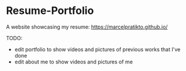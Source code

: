 # Resume-Portfolio
A website showcasing my resume: https://marcelpratikto.github.io/

TODO:
* edit portfolio to show videos and pictures of previous works that I've done
* edit about me to show videos and pictures of me